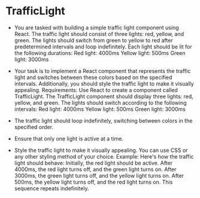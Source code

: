 # TrafficLight 

- You are tasked with building a simple traffic light component using React. The traffic light should consist of three lights: red, yellow, and green. The lights should switch from green to yellow to red after predetermined intervals and loop indefinitely. Each light should be lit for the following durations:
Red light: 4000ms
Yellow light: 500ms
Green light: 3000ms

- Your task is to implement a React component that represents the traffic light and switches between these colors based on the specified intervals. Additionally, you should style the traffic light to make it visually appealing.
Requirements:
Use React to create a component called TrafficLight.
The TrafficLight component should display three lights: red, yellow, and green.
The lights should switch according to the following intervals:
Red light: 4000ms
Yellow light: 500ms
Green light: 3000ms
- The traffic light should loop indefinitely, switching between colors in the specified order.
- Ensure that only one light is active at a time.
- Style the traffic light to make it visually appealing. You can use CSS or any other styling method of your choice.
Example:
Here's how the traffic light should behave:
Initially, the red light should be active.
After 4000ms, the red light turns off, and the green light turns on.
After 3000ms, the green light turns off, and the yellow light turns on.
After 500ms, the yellow light turns off, and the red light turns on.
This sequence repeats indefinitely.


